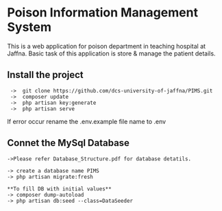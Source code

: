 <h1> Poison Information Management System </h1>

<p> This is a web application for poison department in teaching hospital at Jaffna. Basic task of this application is store & manage the patient details.



<h2> Install the project </h2>
                       
     ->  git clone https://github.com/dcs-university-of-jaffna/PIMS.git
     ->  composer update
     ->  php artisan key:generate 
     ->  php artisan serve
     
  If error occur rename  the .env.example file name to .env 



<h2> Connet the MySql Database</h2>
    
    ->Please refer Database_Structure.pdf for database detatils.

    -> create a database name PIMS
    -> php artisan migrate:fresh

    **To fill DB with initial values**
    -> composer dump-autoload
    -> php artisan db:seed --class=DataSeeder
     

    

     
         
 
    
